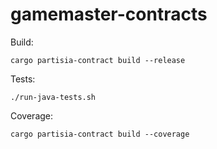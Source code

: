# gamemaster-contracts
Build:

    cargo partisia-contract build --release

Tests:
    
    ./run-java-tests.sh

Coverage:
    
    cargo partisia-contract build --coverage

